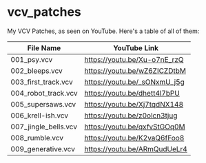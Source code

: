 # vcv_patches

My VCV Patches, as seen on YouTube. Here's a table of all of them:


| File Name | YouTube Link |
| ------------- | ------------- |
| 001_psy.vcv | https://youtu.be/Xu-o7nE_rzQ |
| 002_bleeps.vcv  | https://youtu.be/wZ6ZICZDtbM |
| 003_first_track.vcv  | https://youtu.be/_sONxmU_j5g |
| 004_robot_track.vcv  | https://youtu.be/dhett4l7bPU |
| 005_supersaws.vcv  | https://youtu.be/Xj7tqdNX148 |
| 006_krell-ish.vcv  | https://youtu.be/z0olcn3tjug |
| 007_jingle_bells.vcv  | https://youtu.be/qxfvStGOq0M |
| 008_rumble.vcv  | https://youtu.be/K2vaQ6fFoo8 |
| 009_generative.vcv  | https://youtu.be/ARmQudUeLr4 |
